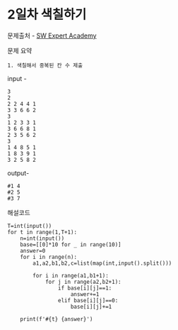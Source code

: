 # 2일차 색칠하기

문제출처 - [SW Expert Academy](https://swexpertacademy.com/main/learn/course/lectureProblemViewer.do)

문제 요약 

 	1. 색칠해서 중복된 칸 수 제출

input - 

```
3
2
2 2 4 4 1
3 3 6 6 2
3
1 2 3 3 1
3 6 6 8 1
2 3 5 6 2
3
1 4 8 5 1
1 8 3 9 1
3 2 5 8 2
```

output-

```
#1 4
#2 5
#3 7
```

해설코드 

```
T=int(input())
for t in range(1,T+1):
    n=int(input())
    base=[[0]*10 for _ in range(10)]
    answer=0
    for i in range(n):
        a1,a2,b1,b2,c=list(map(int,input().split()))

        for i in range(a1,b1+1):
            for j in range(a2,b2+1):
                if base[i][j]==1:
                    answer+=1
                elif base[i][j]==0:
                    base[i][j]+=1

    print(f'#{t} {answer}')

```

